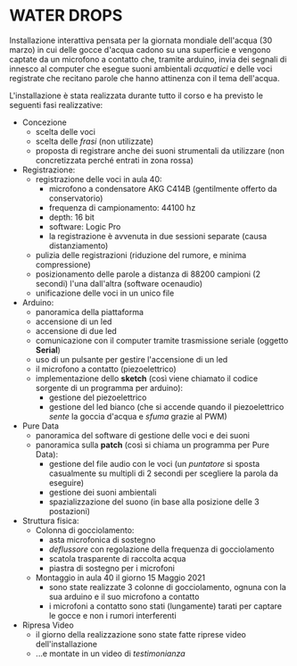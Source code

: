 # WATER DROPS

Installazione interattiva pensata per la giornata mondiale dell'acqua (30 marzo) in cui delle gocce d'acqua cadono su una superficie e vengono captate da un microfono a contatto che, tramite arduino, invia dei segnali di innesco al computer che esegue suoni ambientali *acquatici* e delle voci registrate che recitano parole che hanno attinenza con il tema dell'acqua.

L'installazione è stata realizzata durante tutto il corso e ha previsto le seguenti fasi realizzative:

- Concezione
  - scelta delle voci
  - scelta delle *frasi* (non utilizzate)
  - proposta di registrare anche dei suoni strumentali da utilizzare (non concretizzata perché entrati in zona rossa) 
- Registrazione:
  - registrazione delle voci in aula 40:
    - microfono a condensatore AKG C414B (gentilmente offerto da conservatorio)
    - frequenza di campionamento: 44100 hz
    - depth: 16 bit
    - software: Logic Pro
    - la registrazione è avvenuta in due sessioni separate (causa distanziamento)
  - pulizia delle registrazioni (riduzione del rumore, e minima compressione)
  - posizionamento delle parole a distanza di 88200 campioni (2 secondi) l'una dall'altra (software ocenaudio)
  - unificazione delle voci in un unico file
- Arduino:
  - panoramica della piattaforma
  - accensione di un led
  - accensione di due led
  - comunicazione con il computer tramite trasmissione seriale (oggetto **Serial**)
  - uso di un pulsante per gestire l'accensione di un led
  - il microfono a contatto (piezoelettrico)
  - implementazione dello **sketch** (così viene chiamato il codice sorgente di un programma per arduino):
    - gestione del piezoelettrico
    - gestione del led bianco (che si accende quando il piezoelettrico *sente* la goccia d'acqua e *sfuma* grazie al PWM)
- Pure Data
  - panoramica del software di gestione delle voci e dei suoni
  - panoramica sulla **patch** (così si chiama un programma per Pure Data):
    - gestione del file audio con le voci (un *puntatore* si sposta casualmente su multipli di 2 secondi per scegliere la parola da eseguire)
    - gestione dei suoni ambientali
    - spazializzazione del suono (in base alla posizione delle 3 postazioni)
- Struttura fisica:
  - Colonna di gocciolamento:
    - asta microfonica di sostegno
    - *deflussore* con regolazione della frequenza di gocciolamento
    - scatola trasparente di raccolta acqua
    - piastra di sostegno per i microfoni
  - Montaggio in aula 40 il giorno 15 Maggio 2021
    - sono state realizzate 3 colonne di gocciolamento, ognuna con la sua arduino e il suo microfono a contatto
    - i microfoni a contatto sono stati (lungamente) tarati per captare le gocce e non i rumori interferenti
- Ripresa Video
  - il giorno della realizzazione sono state fatte riprese video dell'installazione
  - ...e montate in un video di *testimonianza* 